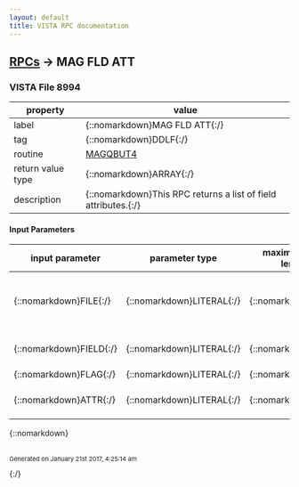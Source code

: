 ```yaml
---
layout: default
title: VISTA RPC documentation
---
```




## [RPCs](TableOfContent.md) &#8594; MAG FLD ATT 



### VISTA File 8994 


 property | value 
--- | --- 
 label | {::nomarkdown}MAG FLD ATT{:/}
 tag | {::nomarkdown}DDLF{:/}
 routine | [MAGQBUT4](http://code.osehra.org/dox/Routine_MAGQBUT4_source.html)
 return value type | {::nomarkdown}ARRAY{:/}
 description | {::nomarkdown}This RPC returns a list of field attributes.{:/}

#### Input Parameters

| input parameter | parameter type | maximum data length | required | description | 
| --- | --- | --- | --- | --- | 
| {::nomarkdown}FILE{:/} | {::nomarkdown}LITERAL{:/} | {::nomarkdown}32{:/} | {::nomarkdown}true{:/} | {::nomarkdown}The file number that contains the desired attribute.{:/} | 
| {::nomarkdown}FIELD{:/} | {::nomarkdown}LITERAL{:/} | {::nomarkdown}32{:/} | {::nomarkdown}true{:/} | {::nomarkdown}The desired field attribute.{:/} | 
| {::nomarkdown}FLAG{:/} | {::nomarkdown}LITERAL{:/} | {::nomarkdown}32{:/} | {::nomarkdown}true{:/} |  | 
| {::nomarkdown}ATTR{:/} | {::nomarkdown}LITERAL{:/} | {::nomarkdown}32{:/} | {::nomarkdown}true{:/} | {::nomarkdown}The field attribute desired.{:/} | 

{::nomarkdown} <br/><br/><p style="font-size: 11px">Generated on January 21st 2017, 4:25:14 am</p>{:/}